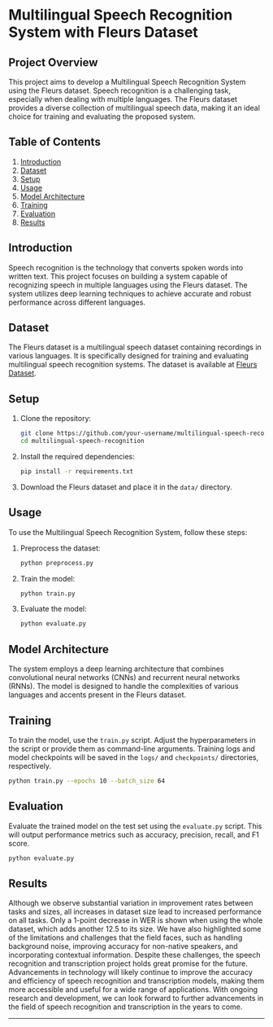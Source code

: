 # Multilingual Speech Recognition System with Fleurs Dataset

## Project Overview

This project aims to develop a Multilingual Speech Recognition System using the Fleurs dataset. Speech recognition is a challenging task, especially when dealing with multiple languages. The Fleurs dataset provides a diverse collection of multilingual speech data, making it an ideal choice for training and evaluating the proposed system.

## Table of Contents

1. [Introduction](#introduction)
2. [Dataset](#dataset)
3. [Setup](#setup)
4. [Usage](#usage)
5. [Model Architecture](#model-architecture)
6. [Training](#training)
7. [Evaluation](#evaluation)
8. [Results](#results)

## Introduction

Speech recognition is the technology that converts spoken words into written text. This project focuses on building a system capable of recognizing speech in multiple languages using the Fleurs dataset. The system utilizes deep learning techniques to achieve accurate and robust performance across different languages.

## Dataset

The Fleurs dataset is a multilingual speech dataset containing recordings in various languages. It is specifically designed for training and evaluating multilingual speech recognition systems. The dataset is available at [Fleurs Dataset](https://example.com/fleurs-dataset).

## Setup

1. Clone the repository:
   ```bash
   git clone https://github.com/your-username/multilingual-speech-recognition.git
   cd multilingual-speech-recognition
   ```

2. Install the required dependencies:
   ```bash
   pip install -r requirements.txt
   ```

3. Download the Fleurs dataset and place it in the `data/` directory.

## Usage

To use the Multilingual Speech Recognition System, follow these steps:

1. Preprocess the dataset:
   ```bash
   python preprocess.py
   ```

2. Train the model:
   ```bash
   python train.py
   ```

3. Evaluate the model:
   ```bash
   python evaluate.py
   ```

## Model Architecture

The system employs a deep learning architecture that combines convolutional neural networks (CNNs) and recurrent neural networks (RNNs). The model is designed to handle the complexities of various languages and accents present in the Fleurs dataset.

## Training

To train the model, use the `train.py` script. Adjust the hyperparameters in the script or provide them as command-line arguments. Training logs and model checkpoints will be saved in the `logs/` and `checkpoints/` directories, respectively.

```bash
python train.py --epochs 10 --batch_size 64
```

## Evaluation

Evaluate the trained model on the test set using the `evaluate.py` script. This will output performance metrics such as accuracy, precision, recall, and F1 score.

```bash
python evaluate.py
```

## Results

Although we observe substantial variation in improvement rates between tasks and sizes, all increases in dataset size lead to increased performance on all tasks. Only a 1-point decrease in WER is shown when using the whole dataset, which adds another 12.5 to its size. We have also highlighted some of
the limitations and challenges that the field faces, such as handling background noise,
improving accuracy for non-native speakers, and incorporating contextual information.
Despite these challenges, the speech recognition and transcription project holds great promise
for the future. Advancements in technology will likely continue to improve the accuracy and
efficiency of speech recognition and transcription models, making them more accessible and
useful for a wide range of applications. With ongoing research and development, we can look
forward to further advancements in the field of speech recognition and transcription in the
years to come.



---


